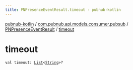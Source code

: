 ```yaml
---
title: PNPresenceEventResult.timeout - pubnub-kotlin
---
```


[pubnub-kotlin](../../index.html) / [com.pubnub.api.models.consumer.pubsub](../index.html) / [PNPresenceEventResult](index.html) / [timeout](./timeout.html)

# timeout

`val timeout: `[`List`](https://kotlinlang.org/api/latest/jvm/stdlib/kotlin.collections/-list/index.html)`<`[`String`](https://kotlinlang.org/api/latest/jvm/stdlib/kotlin/-string/index.html)`>?`